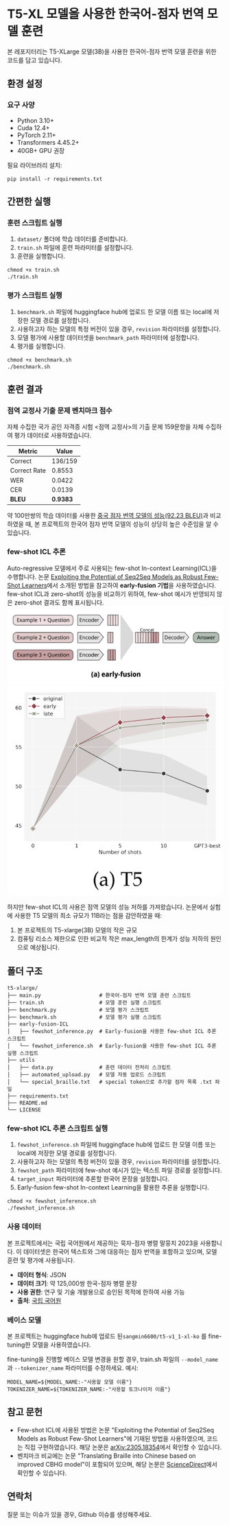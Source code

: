 # T5-XL 모델을 사용한 한국어-점자 번역 모델 훈련

본 레포지터리는 T5-XLarge 모델(3B)을 사용한 한국어-점자 번역 모델 훈련을 위한 코드를 담고 있습니다.

## 환경 설정

### 요구 사양
- Python 3.10+
- Cuda 12.4+
- PyTorch 2.11+
- Transformers 4.45.2+
- 40GB+ GPU 권장

필요 라이브러리 설치:
```
pip install -r requirements.txt
```

## 간편한 실행
### 훈련 스크립트 실행
1. `dataset/` 폴더에 학습 데이터를 준비합니다.
2. `train.sh` 파일에 훈련 파라미터를 설정합니다.
3. 훈련을 실행합니다.
```
chmod +x train.sh
./train.sh
```

### 평가 스크립트 실행
1. `benchmark.sh` 파일에 huggingface hub에 업로드 한 모델 이름 또는 local에 저장한 모델 경로를 설정합니다.
2. 사용하고자 하는 모델의 특정 버전이 있을 경우, `revision` 파라미터를 설정합니다. 
3. 모델 평가에 사용할 데이터셋을 `benchmark_path` 파라미터에 설정합니다.
4. 평가를 실행합니다.
```
chmod +x benchmark.sh
./benchmark.sh
```

## 훈련 결과
### 점역 교정사 기출 문제 벤치마크 점수
자체 수집한 국가 공인 자격증 시험 <점역 교정사>의 기출 문제 159문항을 자체 수집하여 평가 데이터로 사용하였습니다.
<div align="center">

| Metric          | Value               |
|------------------|--------------------|
| Correct         | 136/159             |
| Correct Rate    | 0.8553              |
| WER             | 0.0422              |
| CER             | 0.0139              |
| **BLEU**            | **0.9383**              |
</div>

약 100만쌍의 학습 데이터를 사용한 [중국 점자 번역 모델의 성능(92.23 BLEU)](https://www.sciencedirect.com/science/article/abs/pii/S0141938223000781)과 비교하였을 때, 본 프로젝트의 한국어 점자 번역 모델의 성능이 상당히 높은 수준임을 알 수 있습니다.

### few-shot ICL 추론
Auto-regressive 모델에서 주로 사용되는 few-shot In-context Learning(ICL)을 수행합니다. 논문 [Exploiting the Potential of Seq2Seq Models as Robust Few-Shot Learners](https://arxiv.org/abs/2305.18354)에서 소개된 방법을 참고하여 **early-fusion 기법**을 사용하였습니다. <br>
few-shot ICL과 zero-shot의 성능을 비교하기 위하여, few-shot 예시가 반영되지 않은 zero-shot 결과도 함께 표시됩니다.
![Few-shot ICL Performance Comparison](images/few-shot-icl-performance.png)
![Zero-shot vs Few-shot Results](images/zero-shot-vs-few-shot.png)

하지만 few-shot ICL의 사용은 점역 모델의 성능 저하를 가져왔습니다. 논문에서 실험에 사용한 T5 모델의 최소 규모가 11B라는 점을 감안하였을 때: <br>
1) 본 프로젝트의 T5-xlarge(3B) 모델의 작은 규모 <br>
2) 컴퓨팅 리소스 제한으로 인한 비교적 작은 max_length의 한계가 성능 저하의 원인으로 예상됩니다.

## 폴더 구조
```
t5-xlarge/
├── main.py                   # 한국어-점자 번역 모델 훈련 스크립트
├── train.sh                  # 모델 훈련 실행 스크립트
├── benchmark.py              # 모델 평가 스크립트
├── benchmark.sh              # 모델 평가 실행 스크립트
├── early-fusion-ICL        
│   ├── fewshot_inference.py  # Early-fusion을 사용한 few-shot ICL 추론 스크립트
│   └── fewshot_inference.sh  # Early-fusion을 사용한 few-shot ICL 추론 실행 스크립트
├── utils
│   ├── data.py               # 훈련 데이터 전처리 스크립트
│   ├── automated_upload.py   # 모델 자동 업로드 스크립트
│   └── special_braille.txt   # special token으로 추가할 점자 목록 .txt 파일
├── requirements.txt
├── README.md
└── LICENSE
```

### few-shot ICL 추론 스크립트 실행
1. `fewshot_inference.sh` 파일에 huggingface hub에 업로드 한 모델 이름 또는 local에 저장한 모델 경로를 설정합니다.
2. 사용하고자 하는 모델의 특정 버전이 있을 경우, `revision` 파라미터를 설정합니다. 
3. `fewshot_path` 파라미터에 few-shot 예시가 있는 텍스트 파일 경로를 설정합니다.
4. `target_input` 파라미터에 추론할 한국어 문장을 설정합니다.
5. Early-fusion few-shot In-context Learning을 활용한 추론을 실행합니다.
```
chmod +x fewshot_inference.sh
./fewshot_inference.sh
```

### 사용 데이터
본 프로젝트에서는 국립 국어원에서 제공하는 묵자-점자 병렬 말뭉치 2023을 사용합니다. 이 데이터셋은 한국어 텍스트와 그에 대응하는 점자 번역을 포함하고 있으며, 모델 훈련 및 평가에 사용됩니다.

- **데이터 형식**: JSON
- **데이터 크기**: 약 125,000쌍 한국-점자 병렬 문장
- **사용 권한**: 연구 및 기술 개발용으로 승인된 목적에 한하여 사용 가능
- **출처**: [국립 국어원](https://kli.korean.go.kr/)


### 베이스 모델
본 프로젝트는 huggingface hub에 업로드 된`sangmin6600/t5-v1_1-xl-ko` 를 fine-tuning한 모델을 사용하였습니다.

fine-tuning을 진행할 베이스 모델 변경을 원할 경우, train.sh 파일의 `--model_name`과 `--tokenizer_name` 파라미터를 수정하세요.
예시:
```
MODEL_NAME=${MODEL_NAME:-"사용할 모델 이름"}
TOKENIZER_NAME=${TOKENIZER_NAME:-"사용할 토크나이저 이름"}
```

## 참고 문헌
- Few-shot ICL에 사용된 방법은 논문 "Exploiting the Potential of Seq2Seq Models as Robust Few-Shot Learners"에 기재된 방법을 사용하였으며, 코드는 직접 구현하였습니다. 해당 논문은 [arXiv:2305.18354](https://arxiv.org/abs/2305.18354)에서 확인할 수 있습니다.
- 벤치마크 비교에는 논문 "Translating Braille into Chinese based on improved CBHG model"이 포함되어 있으며, 해당 논문은 [ScienceDirect](https://www.sciencedirect.com/science/article/abs/pii/S0141938223000781)에서 확인할 수 있습니다.

## 연락처
질문 또는 이슈가 있을 경우, Github 이슈를 생성해주세요.